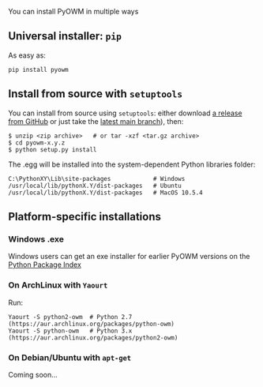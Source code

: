 You can install PyOWM in multiple ways

## Universal installer: `pip`

As easy as:

```
pip install pyowm
```

## Install from source with `setuptools`

You can install from source using `setuptools`: either download [a release from GitHub](https://github.com/csparpa/pyowm/releases) or just take the [latest main branch](https://github.com/csparpa/pyowm/archive/master.zip)), then:

```shell
$ unzip <zip archive>   # or tar -xzf <tar.gz archive>
$ cd pyowm-x.y.z
$ python setup.py install
```
The .egg will be installed into the system-dependent Python libraries folder:

    C:\PythonXY\Lib\site-packages            # Windows
    /usr/local/lib/pythonX.Y/dist-packages   # Ubuntu
    /usr/local/lib/pythonX.Y/dist-packages   # MacOS 10.5.4

## Platform-specific installations

### Windows .exe

Windows users can get an exe installer for earlier PyOWM versions on the [Python Package Index](https://pypi.python.org/pypi/pyowm)

### On ArchLinux with `Yaourt`
Run:

```
Yaourt -S python2-owm  # Python 2.7 (https://aur.archlinux.org/packages/python-owm)
Yaourt -S python-owm   # Python 3.x (https://aur.archlinux.org/packages/python2-owm)
```

### On Debian/Ubuntu with `apt-get`
Coming soon...
